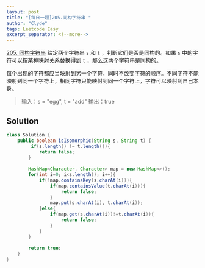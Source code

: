 ```yaml
---
layout: post
title: "[每日一题]205.同构字符串 "
author: "Clyde"
tags: Leetcode Easy
excerpt_separator: <!--more-->
---
```


[205. 同构字符串](https://leetcode.cn/problems/isomorphic-strings/)    给定两个字符串 `s` 和 `t` ，判断它们是否是同构的。如果 `s` 中的字符可以按某种映射关系替换得到 `t` ，那么这两个字符串是同构的。<!--more--> 

每个出现的字符都应当映射到另一个字符，同时不改变字符的顺序。不同字符不能映射到同一个字符上，相同字符只能映射到同一个字符上，字符可以映射到自己本身。

> 输入：s = "egg", t = "add"
> 输出：true

## Solution 

```java
class Solution {
    public boolean isIsomorphic(String s, String t) {
         if(s.length() != t.length()){
            return false;
        }
        
        HashMap<Character, Character> map = new HashMap<>();
        for(int i=0; i<s.length(); i++){
            if(!map.containsKey(s.charAt(i))){
                if(map.containsValue(t.charAt(i))){
                    return false;
                }
                map.put(s.charAt(i), t.charAt(i));
            }else{
                if(map.get(s.charAt(i))!=t.charAt(i)){
                    return false;
                }
            }
        }
        
        return true;
    }
}
```
